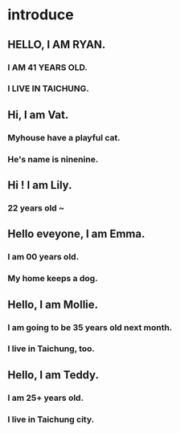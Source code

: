 # introduce

## HELLO, I AM RYAN.
### I AM 41 YEARS OLD.
### I LIVE IN TAICHUNG.

## Hi, I am Vat.
### Myhouse have a playful cat.
### He's name is ninenine.

## Hi ! I am Lily.
### 22 years old ~

## Hello eveyone, I am Emma.
### I am 00 years old.
### My home keeps a dog.

## Hello, I am Mollie.
### I am going to be 35 years old next month.
### I live in Taichung, too.

## Hello, I am Teddy.
### I am 25+ years old.
### I live in Taichung city.